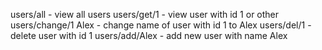 users/all - view all users
users/get/1 - view user with id 1 or other
users/change/1 Alex - change name of user with id 1 to Alex
users/del/1 - delete user with id 1
users/add/Alex - add new user with name Alex
